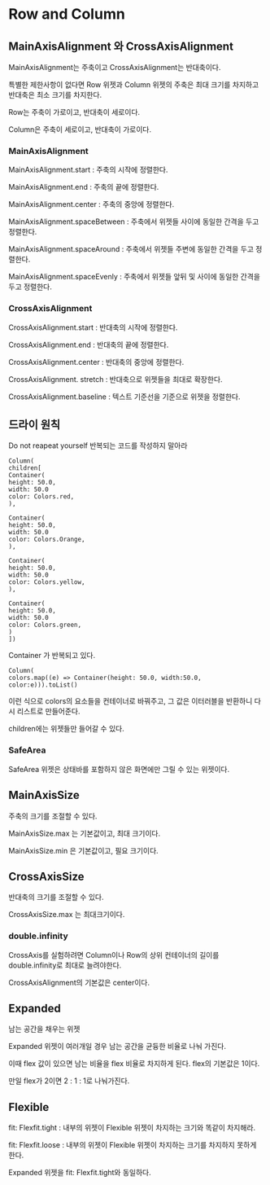 # Row and Column

## MainAxisAlignment 와 CrossAxisAlignment

MainAxisAlignment는 주축이고 CrossAxisAlignment는 반대축이다.

특별한 제한사항이 없다면 Row 위젯과 Column 위젯의 주축은 최대 크기를 차지하고 반대축은 최소 크기를 차지한다.

Row는 주축이 가로이고, 반대축이 세로이다.

Column은 주축이 세로이고, 반대축이 가로이다.

### MainAxisAlignment

MainAxisAlignment.start : 주축의 시작에 정렬한다.

MainAxisAlignment.end : 주축의 끝에 정렬한다.

MainAxisAlignment.center : 주축의 중앙에 정렬한다.

MainAxisAlignment.spaceBetween : 주축에서 위젯들 사이에 동일한 간격을 두고 정렬한다.

MainAxisAlignment.spaceAround : 주축에서 위젯들 주변에 동일한 간격을 두고 정렬한다.

MainAxisAlignment.spaceEvenly : 주축에서 위젯들 앞뒤 및 사이에 동일한 간격을 두고 정렬한다.

### CrossAxisAlignment

CrossAxisAlignment.start : 반대축의 시작에 정렬한다.

CrossAxisAlignment.end : 반대축의 끝에 정렬한다.

CrossAxisAlignment.center : 반대축의 중앙에 정렬한다.

CrossAxisAlignment. stretch : 반대축으로 위젯들을 최대로 확장한다.

CrossAxisAlignment.baseline : 텍스트 기준선을 기준으로 위젯을 정렬한다.

## 드라이 원칙

Do not reapeat yourself 반복되는 코드를 작성하지 말아라

```
Column(
children[
Container(
height: 50.0,
width: 50.0
color: Colors.red,
),

Container(
height: 50.0,
width: 50.0
color: Colors.Orange,
),

Container(
height: 50.0,
width: 50.0
color: Colors.yellow,
),

Container(
height: 50.0,
width: 50.0
color: Colors.green,
)
])
```

Container 가 반복되고 있다.

```
Column(
colors.map((e) => Container(height: 50.0, width:50.0, color:e))).toList()
```
이런 식으로 colors의 요소들을 컨테이너로 바꿔주고, 그 값은 이터러블을 반환하니 다시 리스트로 만들어준다.

children에는 위젯들만 들어갈 수 있다.

### SafeArea

SafeArea 위젯은 상태바를 포함하지 않은 화면에만 그릴 수 있는 위젯이다. 

## MainAxisSize

주축의 크기를 조절할 수 있다.

MainAxisSize.max 는 기본값이고, 최대 크기이다.

MainAxisSize.min 은 기본값이고, 필요 크기이다.

## CrossAxisSize

반대축의 크기를 조절할 수 있다.

CrossAxisSize.max 는 최대크기이다.

### double.infinity

CrossAxis를 실험하려면 Column이나 Row의 상위 컨테이너의 길이를 double.infinity로 최대로 늘려야한다.

CrossAxisAlignment의 기본값은 center이다.

## Expanded

남는 공간을 채우는 위젯

Expanded 위젯이 여러개일 경우 남는 공간을 균듕한 비율로 나눠 가진다.

이때 flex 값이 있으면 남는 비율을 flex 비율로 차지하게 된다. flex의 기본값은 1이다.

만일 flex가 2이면 2 : 1 : 1로 나눠가진다.

## Flexible

fit: Flexfit.tight : 내부의 위젯이 Flexible 위젯이 차지하는 크기와 똑같이 차지해라.

fit: Flexfit.loose : 내부의 위젯이 Flexible 위젯이 차지하는 크기를 차지하지 못하게 한다.

Expanded 위젯을 fit: Flexfit.tight와 동일하다.
